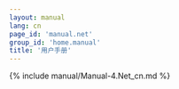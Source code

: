 ```yaml
---
layout: manual
lang: cn
page_id: 'manual.net'
group_id: 'home.manual'
title: '用户手册'
---
```

{% include manual/Manual-4.Net_cn.md %}
